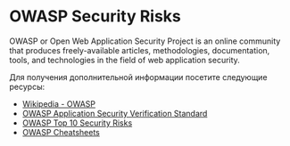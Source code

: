 # OWASP Security Risks

OWASP or Open Web Application Security Project is an online community that produces freely-available articles, methodologies, documentation, tools, and technologies in the field of web application security.

Для получения дополнительной информации посетите следующие ресурсы:

- [Wikipedia - OWASP](https://en.wikipedia.org/wiki/OWASP)
- [OWASP Application Security Verification Standard](https://github.com/OWASP/ASVS)
- [OWASP Top 10 Security Risks](https://cheatsheetseries.owasp.org/IndexTopTen.html)
- [OWASP Cheatsheets](https://cheatsheetseries.owasp.org/cheatsheets/AJAX_Security_Cheat_Sheet.html)
